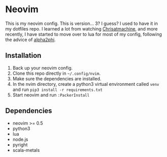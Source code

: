 # Neovim

This is my neovim config.  This is version... 3? I guess?  I used to have it in
my dotfiles repo.  I learned a lot from watching
[Chrisatmachine](https://www.youtube.com/channel/UCS97tchJDq17Qms3cux8wcA), and
more recently, I have started to move over to lua for most of my config,
following the advice of [alpha2phi](https://alpha2phi.medium.com/).

## Installation

1. Back up your neovim config.
2. Clone this repo directly in `~/.config/nvim`.
3. Make sure the dependencies are installed.
4. In the nvim directory, create a python3 virtual environment called `venv` and
    run `pip3 install -r requirements.txt`
5. Start neovim and run `:PackerInstall`

## Dependencies

* neovim >= 0.5
* python3
* lua
* node.js
* pyright
* scala-metals
